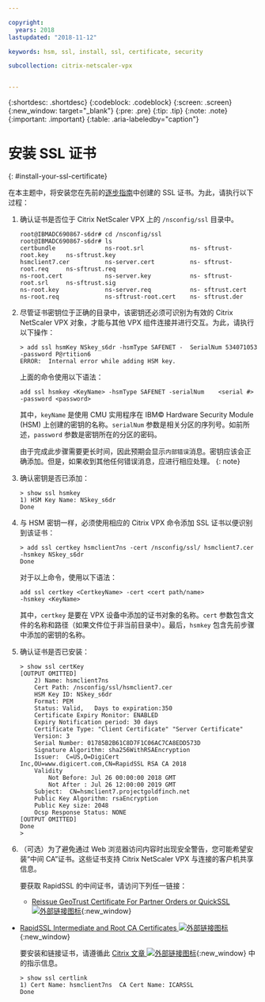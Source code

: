 ```yaml
---

copyright:
  years: 2018
lastupdated: "2018-11-12"

keywords: hsm, ssl, install, ssl, certificate, security

subcollection: citrix-netscaler-vpx


---
```


{:shortdesc: .shortdesc}
{:codeblock: .codeblock}
{:screen: .screen}
{:new_window: target="_blank"}
{:pre: .pre}
{:tip: .tip}
{:note: .note}
{:important: .important}
{:table: .aria-labeledby="caption"}

# 安装 SSL 证书
{: #install-your-ssl-certificate}

在本主题中，将安装您在先前的[逐步指南](/docs/infrastructure/citrix-netscaler-vpx?topic=citrix-netscaler-vpx-deploying-and-configuring-the-ibm-hardware-security-module-hsm-with-citrix-netscaler-vpx)中创建的 SSL 证书。为此，请执行以下过程：

1.	确认证书是否位于 Citrix NetScaler VPX 上的 `/nsconfig/ssl` 目录中。

	```
	root@IBMADC690867-s6dr# cd /nsconfig/ssl
	root@IBMADC690867-s6dr# ls
	certbundle              ns-root.srl             ns-	sftrust-root.key     ns-sftrust.key
	hsmclient7.cer          ns-server.cert          ns-	sftrust-root.req     ns-sftrust.req
	ns-root.cert            ns-server.key           ns-	sftrust-root.srl     ns-sftrust.sig
	ns-root.key             ns-server.req           ns-	sftrust.cert
	ns-root.req             ns-sftrust-root.cert    ns-	sftrust.der
	```

2.	尽管证书密钥位于正确的目录中，该密钥还必须可识别为有效的 Citrix NetScaler VPX 对象，才能与其他 VPX 组件连接并进行交互。为此，请执行以下操作：

	```
	> add ssl hsmKey NSkey_s6dr -hsmType SAFENET -	SerialNum 534071053 -password P@rtition6
	ERROR:  Internal error while adding HSM key.
	```

	上面的命令使用以下语法：

	```
	add ssl hsmkey <KeyName> -hsmType SAFENET -serialNum 	<serial #> -password <password>
	```

	其中，`keyName` 是使用 CMU 实用程序在 IBM© Hardware Security Module (HSM) 上创建的密钥的名称。`serialNum` 参数是相关分区的序列号。如前所述，`password` 参数是密钥所在的分区的密码。

	由于完成此步骤需要更长时间，因此预期会显示`内部错误`消息。密钥应该会正确添加。但是，如果收到其他任何错误消息，应进行相应处理。
  {: note}

3.	确认密钥是否已添加：

	```
	> show ssl hsmkey
	1) HSM Key Name: NSkey_s6dr
 	Done
	```

4.	与 HSM 密钥一样，必须使用相应的 Citrix VPX 命令添加 SSL 证书以便识别到该证书：

	```
	> add ssl certkey hsmclient7ns -cert /nsconfig/ssl/	hsmclient7.cer -hsmkey NSkey_s6dr
	Done
	```

	对于以上命令，使用以下语法：

	```
	add ssl certkey <CertkeyName> -cert <cert path/name>
	-hsmkey <KeyName>
	```

	其中，`certkey` 是要在 VPX 设备中添加的证书对象的名称。`cert` 参数包含文件的名称和路径（如果文件位于非当前目录中）。最后，`hsmkey` 包含先前步骤中添加的密钥的名称。

5.	确认证书是否已安装：

	```
	> show ssl certKey
	[OUTPUT OMITTED]
		2) Name: hsmclient7ns
		Cert Path: /nsconfig/ssl/hsmclient7.cer
		HSM Key ID: NSkey_s6dr
		Format: PEM
		Status: Valid,   Days to expiration:350
		Certificate Expiry Monitor: ENABLED
		Expiry Notification period: 30 days
		Certificate Type: "Client Certificate" "Server Certificate"
		Version: 3
		Serial Number: 01785B2B61C8D7F1C06AC7CA8EDD573D
		Signature Algorithm: sha256WithRSAEncryption
		Issuer:  C=US,O=DigiCert
	Inc,OU=www.digicert.com,CN=RapidSSL RSA CA 2018
		Validity
			Not Before: Jul 26 00:00:00 2018 GMT
			Not After : Jul 26 12:00:00 2019 GMT
		Subject:  CN=hsmclient7.projectgoldfinch.net
		Public Key Algorithm: rsaEncryption
		Public Key size: 2048
		Ocsp Response Status: NONE
	[OUTPUT OMITTED]
	Done
	>
	```

6.	（可选）为了避免通过 Web 浏览器访问内容时出现安全警告，您可能希望安装“中间 CA”证书。这些证书支持 Citrix NetScaler VPX 与连接的客户机共享信息。

	要获取 RapidSSL 的中间证书，请访问下列任一链接：

	* [Reissue GeoTrust Certificate For Partner Orders or QuickSSL ![外部链接图标](../../icons/launch-glyph.svg "外部链接图标")](https://knowledge.digicert.com/solution/SO5989.html){:new_window}
  * [RapidSSL Intermediate and Root CA Certificates ![外部链接图标](../../icons/launch-glyph.svg "外部链接图标")](https://knowledge.digicert.com/generalinformation/INFO1548.html#links){:new_window}

	要安装和链接证书，请遵循此 [Citrix 文章 ![外部链接图标](../../icons/launch-glyph.svg "外部链接图标")](https://support.citrix.com/article/CTX114146){:new_window} 中的指示信息。

	```
	> show ssl certlink
	1) Cert Name: hsmclient7ns  CA Cert Name: ICARSSL
	Done
	```
